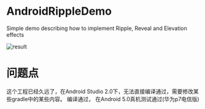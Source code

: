AndroidRippleDemo
=================

Simple demo describing how to implement Ripple, Reveal and Elevation effects

![result][1]

[1]: http://trickyandroid.com/content/images/2014/Jul/reveal_final-2.gif


问题点
======

这个工程已经久远了，在Android Studio 2.0下，无法直接编译通过，需要修改某些gradle中的某些内容。
编译通过， 在Android 5.0真机测试通过(华为p7电信版)
